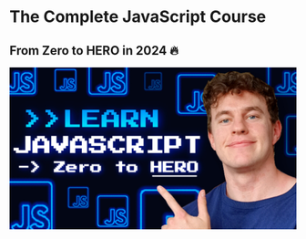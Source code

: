# The Complete JavaScript Course

## From Zero to HERO in 2024 🔥

![img-thumbnail](/assets/thumbnail.jpg)